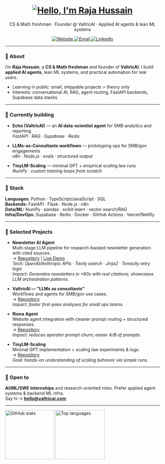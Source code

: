 <h1 align="center">
  <a href="https://git.io/typing-svg">
    <img alt="Hello, I'm Raja Hussain" src="https://readme-typing-svg.herokuapp.com/?lines=Hello,+there!+👋;I'm+Raja+Hussain;Welcome+to+my+GitHub&center=true&size=30">
  </a>
</h1>
<p align="center">
  CS & Math freshman · Founder @ ValtricAI · Applied AI agents & lean ML systems
</p>
<p align="center">
  <a href="https://valtricai.com">
    <img alt="Website" src="https://img.shields.io/badge/Website-valtricai.com-2ea44f?logo=google-chrome&logoColor=white">
  </a>
  <a href="mailto:rajahh7865@gmail.com">
    <img alt="Email" src="https://img.shields.io/badge/Email-hello@valtricai.com-1d72b8?logo=gmail&logoColor=white">
  </a>
  <a href="https://www.linkedin.com/in/raja-hussain-b69a252a9/">
    <img alt="LinkedIn" src="https://img.shields.io/badge/LinkedIn-Raja%20Hussain-0a66c2?logo=linkedin&logoColor=white">
  </a>
</p>

---

### 👋 About
I’m **Raja Hussain**, a **CS & Math freshman** and founder of **ValtricAI**. I build **applied AI agents**, lean ML systems, and practical automation for real users.

- Learning in public: small, shippable projects > theory only  
- Interests: conversational AI, RAG, agent routing, FastAPI backends, Supabase data stacks

---

### 🚀 Currently building
- **Echo (ValtricAI)** — an **AI data-scientist agent** for SMB analytics and reporting  
  _FastAPI · RAG · Supabase · Redis_

- **LLMs-as-Consultants workflows** — prototyping ops for SMB/gov engagements  
  _n8n · Node.js · evals · structured output_

- **TinyLM-Scaling** — minimal GPT + empirical scaling law runs  
  _NumPy · custom training loops from scratch_

---

### 🧰 Stack
**Languages:** Python · TypeScript/JavaScript · SQL  
**Backends:** FastAPI · Flask · Node.js · n8n  
**Data/ML:** NumPy · pandas · scikit-learn · vector search/RAG  
**Infra/DevOps:** Supabase · Redis · Docker · GitHub Actions · Vercel/Netlify

---

### 📌 Selected Projects

- **Newsletter AI Agent**  
  Multi-stage LLM pipeline for research-backed newsletter generation with cited sources.  
  → [Repository](https://github.com/Hussain0327/Newsletter_AI_Agent) | [Live Demo](https://hussain0327.github.io/Newsletter_AI_Agent/)  
  *Tech: OpenAI/Anthropic APIs · Tavily search · Jinja2 · Tenacity retry logic*  
  *Impact: Generates newsletters in <60s with real citations; showcases LLM orchestration patterns.*

- **ValtricAI — "LLMs as consultants"**  
  Workflows and agents for SMB/gov use cases.  
  → [Repository](https://github.com/Hussain0327/valtric-consulting-ai)  
  *Impact: faster first-pass analyses for small ops teams.*

- **Riona Agent**  
  Website agent integration with cleaner prompt routing + structured responses.  
  → [Repository](https://github.com/Hussain0327/riona)  
  *Impact: reduces operator prompt churn; easier A/B of prompts.*

- **TinyLM-Scaling**  
  Minimal GPT implementation + scaling law experiments & logs.  
  → [Repository](https://github.com/Hussain0327/Ai-Research)  
  *Goal: hands-on understanding of scaling behavior via simple runs.*

---

### 💼 Open to
**AI/ML/SWE internships** and research-oriented roles. Prefer applied agent systems & backend ML infra.  
Say hi → **hello@valtricai.com**

---

<!-- Optional stat cards (show activity if you like) -->
<p align="left">
  <img alt="GitHub stats" height="160" src="https://github-readme-stats.vercel.app/api?username=Hussain0327&show_icons=true&theme=transparent&hide_title=true" />
  <img alt="Top languages" height="160" src="https://github-readme-stats.vercel.app/api/top-langs/?username=Hussain0327&layout=compact&theme=transparent&hide_title=true" />
</p>
